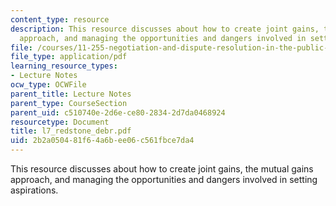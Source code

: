 ```yaml
---
content_type: resource
description: This resource discusses about how to create joint gains, the mutual gains
  approach, and managing the opportunities and dangers involved in setting aspirations.
file: /courses/11-255-negotiation-and-dispute-resolution-in-the-public-sector-spring-2005/2b2a050481f64a6bee06c561fbce7da4_l7_redstone_debr.pdf
file_type: application/pdf
learning_resource_types:
- Lecture Notes
ocw_type: OCWFile
parent_title: Lecture Notes
parent_type: CourseSection
parent_uid: c510740e-2d6e-ce80-2834-2d7da0468924
resourcetype: Document
title: l7_redstone_debr.pdf
uid: 2b2a0504-81f6-4a6b-ee06-c561fbce7da4
---
```

This resource discusses about how to create joint gains, the mutual gains approach, and managing the opportunities and dangers involved in setting aspirations.

